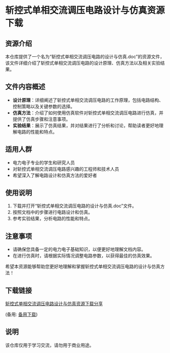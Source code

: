 # 斩控式单相交流调压电路设计与仿真资源下载

## 资源介绍

本仓库提供了一个名为“斩控式单相交流调压电路的设计与仿真.doc”的资源文件，该文件详细介绍了斩控式单相交流调压电路的设计原理、仿真方法以及相关实验结果。

## 文件内容概述

- **设计原理**：详细阐述了斩控式单相交流调压电路的工作原理，包括电路结构、控制策略以及关键参数的选择。
- **仿真方法**：介绍了如何使用仿真软件对斩控式单相交流调压电路进行仿真，并提供了仿真步骤和注意事项。
- **实验结果**：展示了仿真结果，并对结果进行了分析和讨论，帮助读者更好地理解电路的性能和特点。

## 适用人群

- 电力电子专业的学生和研究人员
- 对斩控式单相交流调压电路感兴趣的工程师和技术人员
- 希望深入了解电路设计和仿真方法的爱好者

## 使用说明

1. 下载并打开“斩控式单相交流调压电路的设计与仿真.doc”文件。
2. 按照文档中的步骤进行电路设计和仿真。
3. 参考实验结果，分析电路的性能和特点。

## 注意事项

- 请确保您具备一定的电力电子基础知识，以便更好地理解文档内容。
- 在进行仿真时，请根据实际情况调整电路参数，以获得最佳的仿真效果。

希望本资源能够帮助您更好地理解和掌握斩控式单相交流调压电路的设计与仿真方法！

## 下载链接
[斩控式单相交流调压电路设计与仿真资源下载分享](https://pan.quark.cn/s/8d4d0cc144e0) 

(备用: [备用下载](https://pan.baidu.com/s/151xGNVCRk2gWrsdxm--BYA?pwd=1234))

## 说明

该仓库仅用于学习交流，请勿用于商业用途。
